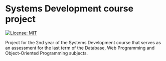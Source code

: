 # Systems Development course project
[![License: MIT](https://img.shields.io/badge/License-MIT-green.svg)]([./LICENSE](https://github.com/mgl-uhou/backend-clinica/LICENSE))


Project for the 2nd year of the Systems Development course that serves as an assessment for the last term of the Database, Web Programming and Object-Oriented Programming subjects.